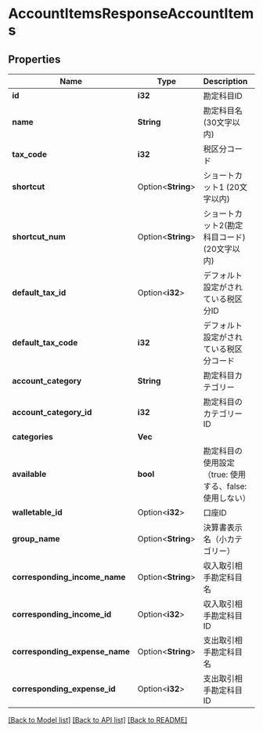# AccountItemsResponseAccountItems

## Properties

Name | Type | Description | Notes
------------ | ------------- | ------------- | -------------
**id** | **i32** | 勘定科目ID | 
**name** | **String** | 勘定科目名 (30文字以内) | 
**tax_code** | **i32** | 税区分コード | 
**shortcut** | Option<**String**> | ショートカット1 (20文字以内) | [optional]
**shortcut_num** | Option<**String**> | ショートカット2(勘定科目コード) (20文字以内) | [optional]
**default_tax_id** | Option<**i32**> | デフォルト設定がされている税区分ID | [optional]
**default_tax_code** | **i32** | デフォルト設定がされている税区分コード | 
**account_category** | **String** | 勘定科目カテゴリー | 
**account_category_id** | **i32** | 勘定科目のカテゴリーID | 
**categories** | **Vec<String>** |  | 
**available** | **bool** | 勘定科目の使用設定（true: 使用する、false: 使用しない） | 
**walletable_id** | Option<**i32**> | 口座ID | 
**group_name** | Option<**String**> | 決算書表示名（小カテゴリー） | [optional]
**corresponding_income_name** | Option<**String**> | 収入取引相手勘定科目名 | [optional]
**corresponding_income_id** | Option<**i32**> | 収入取引相手勘定科目ID | [optional]
**corresponding_expense_name** | Option<**String**> | 支出取引相手勘定科目名 | [optional]
**corresponding_expense_id** | Option<**i32**> | 支出取引相手勘定科目ID | [optional]

[[Back to Model list]](../README.md#documentation-for-models) [[Back to API list]](../README.md#documentation-for-api-endpoints) [[Back to README]](../README.md)


